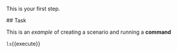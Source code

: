 This is your first step.

## Task

This is an _example_ of creating a scenario and running a **command**

`ls`{{execute}}
